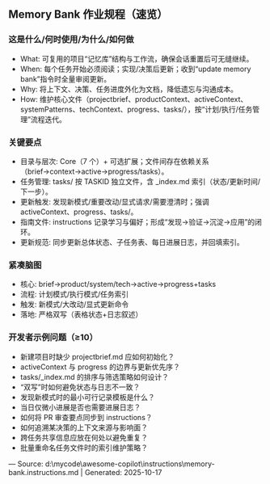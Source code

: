 ## Memory Bank 作业规程（速览）

### 这是什么/何时使用/为什么/如何做
- What: 可复用的项目“记忆库”结构与工作流，确保会话重置后可无缝继续。
- When: 每个任务开始必须阅读；实现/决策后更新；收到“update memory bank”指令时全量审阅更新。
- Why: 将上下文、决策、任务进度外化为文档，降低遗忘与沟通成本。
- How: 维护核心文件（projectbrief、productContext、activeContext、systemPatterns、techContext、progress、tasks/），按“计划/执行/任务管理”流程迭代。

### 关键要点
- 目录与层次: Core（7 个）+ 可选扩展；文件间存在依赖关系（brief→context→active→progress/tasks）。
- 任务管理: tasks/ 按 TASKID 独立文件，含 _index.md 索引（状态/更新时间/下一步）。
- 更新触发: 发现新模式/重要改动/显式请求/需要澄清时；强调 activeContext、progress、tasks/。
- 指南文件: instructions 记录学习与偏好；形成“发现→验证→沉淀→应用”的闭环。
- 更新规范: 同步更新总体状态、子任务表、每日进展日志，并回填索引。

### 紧凑脑图
- 核心: brief→product/system/tech→active→progress+tasks
- 流程: 计划模式/执行模式/任务索引
- 触发: 新模式/大改动/显式更新命令
- 落地: 严格双写（表格状态+日志叙述）

### 开发者示例问题（≥10）
- 新建项目时缺少 projectbrief.md 应如何初始化？
- activeContext 与 progress 的边界与更新优先序？
- tasks/_index.md 的排序与筛选策略如何设计？
- “双写”时如何避免状态与日志不一致？
- 发现新模式时的最小可行记录模板是什么？
- 当日仅微小进展是否也需要进展日志？
- 如何将 PR 审查要点同步到 instructions？
- 如何追溯某决策的上下文来源与影响面？
- 跨任务共享信息应放在何处以避免重复？
- 批量重命名任务文件时的索引维护策略？

—
Source: d:\mycode\awesome-copilot\instructions\memory-bank.instructions.md | Generated: 2025-10-17
